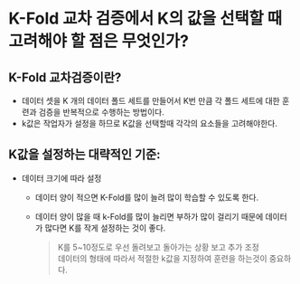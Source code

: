 # K-Fold 교차 검증에서 K의 값을 선택할 때 고려해야 할 점은 무엇인가?

## K-Fold 교차검증이란?
- 데이터 셋을 K 개의 데이터 폴드 세트를 만들어서 K번 만큼 각 폴드 세트에 대한 훈련과 검증을 반복적으로 수행하는 방법이다.
- k값은 작업자가 설정을 하므로 K값을 선택할때 각각의 요소들을 고려해야한다.

## K값을 설정하는 대략적인 기준:
- 데이터 크기에 따라 설정
  - 데이터 양이 적으면 K-Fold를 많이 늘려 많이 학습할 수 있도록 한다.
  - 데이터 양이 많을 때 k-Fold를 많이 늘리면 부하가 많이 걸리기 때문에 데이터가 많다면 K를 작게 설정하는 것이 좋다.
    
    > K를 5~10정도로 우선 돌려보고 돌아가는 상황 보고 추가 조정  
    > 데이터의 형태에 따라서 적절한 k값을 지정하여 훈련을 하는것이 중요하다.
